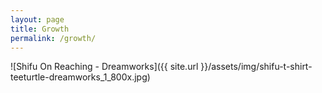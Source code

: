```yaml
---
layout: page
title: Growth
permalink: /growth/
---
```


![Shifu On Reaching - Dreamworks]({{ site.url }}/assets/img/shifu-t-shirt-teeturtle-dreamworks_1_800x.jpg)